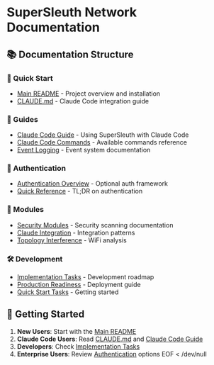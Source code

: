 # SuperSleuth Network Documentation

## 📚 Documentation Structure

### 🎯 Quick Start
- [Main README](../README.md) - Project overview and installation
- [CLAUDE.md](../CLAUDE.md) - Claude Code integration guide

### 📖 Guides
- [Claude Code Guide](guides/CLAUDE_CODE_GUIDE.md) - Using SuperSleuth with Claude Code
- [Claude Code Commands](guides/CLAUDE_CODE_COMMANDS.md) - Available commands reference
- [Event Logging](guides/EVENT_LOGGING.md) - Event system documentation

### 🔐 Authentication
- [Authentication Overview](authentication/README.md) - Optional auth framework
- [Quick Reference](authentication/QUICK_REFERENCE.md) - TL;DR on authentication

### 🧩 Modules
- [Security Modules](security-modules/) - Security scanning documentation
- [Claude Integration](claude-integration/) - Integration patterns
- [Topology Interference](modules/topology_interference_guide.md) - WiFi analysis

### 🛠️ Development
- [Implementation Tasks](development/IMPLEMENTATION_TASKS.md) - Development roadmap
- [Production Readiness](development/PRODUCTION_READINESS.md) - Deployment guide
- [Quick Start Tasks](development/QUICK_START_TASKS.md) - Getting started

## 🚀 Getting Started

1. **New Users**: Start with the [Main README](../README.md)
2. **Claude Code Users**: Read [CLAUDE.md](../CLAUDE.md) and [Claude Code Guide](guides/CLAUDE_CODE_GUIDE.md)
3. **Developers**: Check [Implementation Tasks](development/IMPLEMENTATION_TASKS.md)
4. **Enterprise Users**: Review [Authentication](authentication/README.md) options
EOF < /dev/null